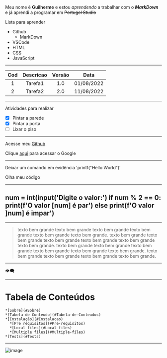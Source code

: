 Meu nome é **Guilherme** e estou *aprendendo* a trabalhar com o __*MarkDown*__ e já aprendi a programar em ~~Portugol Studio~~

Lista para aprender
* Github
    * MarkDown
* VSCode
* HTML
* CSS
* JavaScript

---

Cod|Descricao|Versão|Data
:---:|:---:|:---:|:---:
1| Tarefa1|1.0|01/08/2022
2| Tarefa2|2.0|11/08/2022

---

Atividades para realizar
- [x] Pintar a parede
- [x] Pintar a porta
- [ ] Lixar o piso

---

Acesse meu [Github](https://github.com/FUTILEHAI1943)

Clique [aqui](https://www.google.com.br) para acessar o Google

---

Deixar um comando em evidência 'printf("Hello World")'

Olha meu código

---
num = int(input('Digite o valor:')
if num % 2 == 0:
   print(f'O valor [num] é par')
else
   print(f'O valor ]num] é impar')
---

---

>texto bem grande texto bem grande texto bem grande texto bem grande texto bem grande texto bem grande.
>texto bem grande texto bem grande texto bem grande texto bem grande texto bem grande texto bem grande.
>texto bem grande texto bem grande texto bem grande texto bem grande texto bem grande texto bem grande.
>texto bem grande texto bem grande texto bem grande texto bem grande.

---

:eye_speech_bubble:

---

Tabela de Conteúdos
================
<!--ts-->
    *[Sobre](#Sobre)
    *[Tabela de Conteudo](#Tabela-de-Conteudos)
    *[Instalação](#Instalacao)
      *[Pre requisitos](#Pre-requisitos)
      *[Local files](#Local-files)
      *[Multiple files](#Multiple-files)
    *[Tests](#Tests)
<!--te-->

---

![image](https://user-images.githubusercontent.com/114102127/191788413-86ebe79b-a6cc-44c2-a333-df9d66641677.png)

